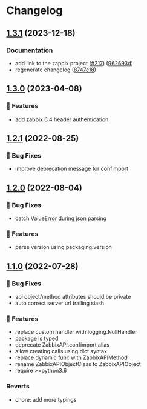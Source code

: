 # Changelog

<a name="1.3.0"></a>

## [1.3.1](https://github.com/lukecyca/pyzabbix/compare/1.3.0...v1.3.1) (2023-12-18)


### Documentation

* add link to the zappix project ([#217](https://github.com/lukecyca/pyzabbix/issues/217)) ([962693d](https://github.com/lukecyca/pyzabbix/commit/962693d88a7cb3c53aeb0b7d62fc7198921abca8))
* regenerate changelog ([8747c18](https://github.com/lukecyca/pyzabbix/commit/8747c185503a74282df2b66d07ccb8f58a114d86))

## [1.3.0](https://github.com/lukecyca/pyzabbix/compare/1.2.1...1.3.0) (2023-04-08)

### :rocket: Features

- add zabbix 6.4 header authentication

<a name="1.2.1"></a>

## [1.2.1](https://github.com/lukecyca/pyzabbix/compare/1.2.0...1.2.1) (2022-08-25)

### :bug: Bug Fixes

- improve deprecation message for confimport

<a name="1.2.0"></a>

## [1.2.0](https://github.com/lukecyca/pyzabbix/compare/1.1.0...1.2.0) (2022-08-04)

### :bug: Bug Fixes

- catch ValueError during json parsing

### :rocket: Features

- parse version using packaging.version

<a name="1.1.0"></a>

## [1.1.0](https://github.com/lukecyca/pyzabbix/compare/1.0.0...1.1.0) (2022-07-28)

### :bug: Bug Fixes

- api object/method attributes should be private
- auto correct server url trailing slash

### :rocket: Features

- replace custom handler with logging.NullHandler
- package is typed
- deprecate ZabbixAPI.confimport alias
- allow creating calls using dict syntax
- replace dynamic func with ZabbixAPIMethod
- rename ZabbixAPIObjectClass to ZabbixAPIObject
- require >=python3.6

### Reverts

- chore: add more typings
